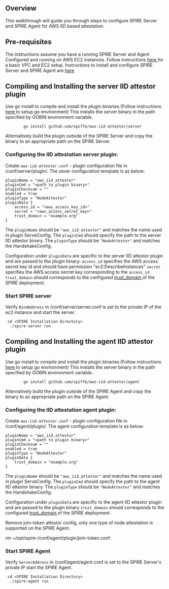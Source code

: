 
## Overview

This walkthrough will guide you through steps to configure SPIRE Server and SPIRE Agent for AWS IID based attestation.

## Pre-requisites
The instructions assume you have a running SPIRE Server and Agent Configured and running on AWS EC2 instances.
Follow instructions [ here ](https://github.com/spiffe/spiffe-example/blob/master/ec2/README.md) for a basic VPC and EC2 setup.
Instructions to install and configure SPIRE Server and SPIRE Agent are [ here ](https://github.com/spiffe/spire/README.md#installing-spire-server-and-agent)


## Compiling and Installing the server IID attestor plugin
Use go install to compile and install the plugin binaries.(Follow instructions [ here ](https://golang.org/doc/install) to setup go environment)
This installs the server binary in the path specified by GOBIN environment variable.

            go install github.com/spiffe/aws-iid-attestor/server

Alternatively build the plugin outside of the SPIRE Server and copy the binary to an appropriate path on the SPIRE Server.

### Configuring the IID attestation server plugin:
Create `aws-iid-attestor.conf` - plugin configuration file in <SPIRE Installation Directory>/conf/server/plugin/.
The sever configuration template is as below:

```
pluginName = "aws_iid_attestor"
pluginCmd = "<path to plugin binary>"
pluginChecksum = ""
enabled = true
pluginType = "NodeAttestor"
pluginData {
    access_id = "<aws_access_key_id>"
    secret = "<aws_access_secret_key>"
    trust_domain = "example.org"
}
```

The `pluginName` should be `"aws_iid_attestor"` and matches the name used in plugin ServeConfig.
The  `pluginCmd` should specify the path to the server IID attestor binary.
The `pluginType` should be `"NodeAttestor"` and matches the HandshakeConfig.

Configuration under `pluginData` are specific to the server IID attestor plugin and are passed to the plugin binary:
    `access_id` specifies the AWS access secret key id and should have permission "ec2:DescribeInstances"
     `secret` specifies the AWS access secret key corresponding to the `access_id`
     `trust_domain` should corresponds to the configured [ trust_domain ](https://github.com/spiffe/spire/blob/master/doc/spire_server.md#server-configuration-file) of the SPIRE deployment.

### Start SPIRE server

Verify `BindAddress` in <SPIRE Installation Directory>/conf/server/server.conf is set to the private IP of the ec2 instance and start the server.

     cd <SPIRE Installation Directory>
      ./spire-server run


## Compiling and Installing the agent IID attestor plugin
Use go install to compile and install the plugin binaries.(Follow instructions [ here ](https://golang.org/doc/install) to setup go environment)
This installs the server binary in the path specified by GOBIN environment variable.

            go install github.com/spiffe/aws-iid-attestor/agent

Alternatively build the plugin outside of the SPIRE Agent and copy the binary to an appropriate path on the SPIRE Agent.

### Configuring the IID attestation agent plugin:
Create `aws-iid-attestor.conf` - plugin configuration file in <SPIRE Installation Directory>/conf/agent/plugin/.
The agent configuration template is as below:

```
pluginName = "aws_iid_attestor"
pluginCmd = "<path to plugin binary>"
pluginChecksum = ""
enabled = true
pluginType = "NodeAttestor"
pluginData {
	trust_domain = "example.org"
}
```

The `pluginName` should be `"aws_iid_attestor"` and matches the name used in plugin ServeConfig.
The  `pluginCmd` should specify the path to the agent IID attestor binary.
The `pluginType` should be `"NodeAttestor"` and matches the HandshakeConfig.

Configuration under `pluginData` are specific to the agent IID attestor plugin and are passed to the plugin binary
     `trust_domain` should corresponds to the configured [ trust_domain ](https://github.com/spiffe/spire/blob/master/doc/spire_agent.md#agent-configuration-file) of the SPIRE deployment.

Remove join-token attestor config, only one type of node attestation is supported on the SPIRE Agent.

rm ~/opt/spire-<version>/conf/agent/plugin/join-token.conf

### Start SPIRE Agent

Verify `ServerAddress` in <SPIRE Installation Directory>/conf/agent/agent.conf is set to the SPIRE Server's private IP start the SPIRE Agent.

     cd <SPIRE Installation Directory>
      ./spire-agent run
